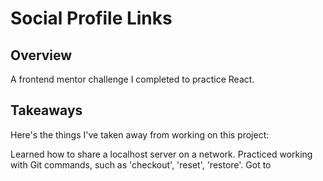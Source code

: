 # Social Profile Links

## Overview
A frontend mentor challenge I completed to practice React.

## Takeaways
Here's the things I've taken away from working on this project:

Learned how to share a localhost server on a network.
Practiced working with Git commands, such as 'checkout', 'reset', 'restore'.
Got to 